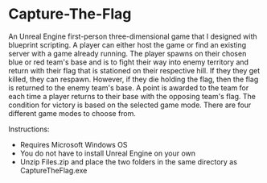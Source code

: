 # Capture-The-Flag
An Unreal Engine first-person three-dimensional game that I designed with blueprint scripting. A player can either host the game or find an existing server with a game already running. The player spawns on their chosen blue or red team's base and is to fight their way into enemy territory and return with their flag that is stationed on their respective hill. If they they get killed, they can respawn. However, if they die holding the flag, then the flag is returned to the enemy team's base. A point is awarded to the team for each time a player returns to their base with the opposing team's flag. The condition for victory is based on the selected game mode. There are four different game modes to choose from.

Instructions:
  - Requires Microsoft Windows OS
  - You do not have to install Unreal Engine on your own
  - Unzip Files.zip and place the two folders in the same directory as CaptureTheFlag.exe
